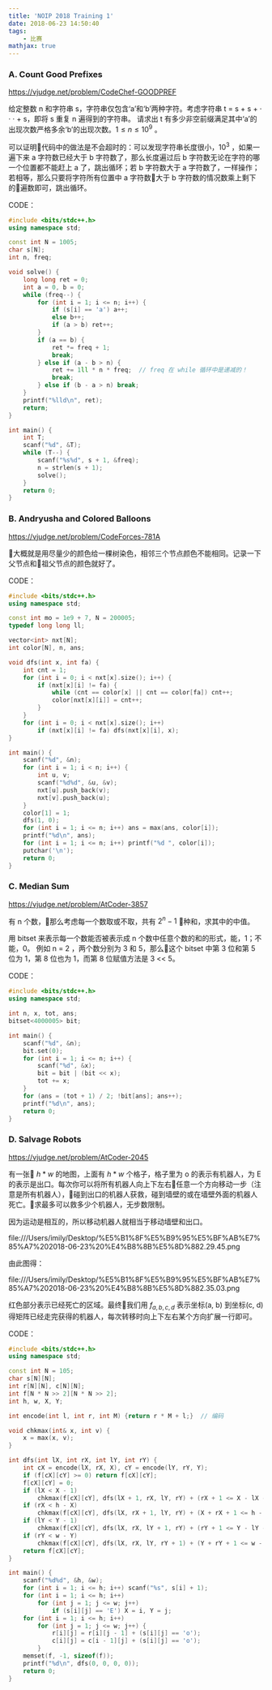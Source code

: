 ```yaml
---
title: 'NOIP 2018 Training 1'
date: 2018-06-23 14:50:40
tags: 
    - 比赛
mathjax: true
---
```


### A. Count Good Prefixes

https://vjudge.net/problem/CodeChef-GOODPREF

给定整数 n 和字符串 s，字符串仅包含‘a’和‘b’两种字符。考虑字符串 t = s + s + · · · + s，即将 s 重复 n 遍得到的字符串。
请求出 t 有多少非空前缀满足其中‘a’的出现次数严格多余‘b’的出现次数。$1 \leq n \leq 10^9$ 。

可以证明代码中的做法是不会超时的：可以发现字符串长度很小，$10^3$ ，如果一遍下来 a 字符数已经大于 b 字符数了，那么长度遍过后 b 字符数无论在字符的哪一个位置都不能赶上 a 了，跳出循环；若 b 字符数大于 a 字符数了，一样操作；若相等，那么只要将字符所有位置中 a 字符数大于 b 字符数的情况数乘上剩下的遍数即可，跳出循环。

CODE：
``` c++
#include <bits/stdc++.h>
using namespace std;

const int N = 1005;
char s[N];
int n, freq;

void solve() {
    long long ret = 0;
    int a = 0, b = 0;
    while (freq--) {
        for (int i = 1; i <= n; i++) {
            if (s[i] == 'a') a++;
            else b++;
            if (a > b) ret++;
        }
        if (a == b) {
            ret *= freq + 1;
            break;
        } else if (a - b > n) {
            ret += 1ll * n * freq;  // freq 在 while 循环中是递减的！
            break;
        } else if (b - a > n) break;
    }
    printf("%lld\n", ret);
    return;
}

int main() {
    int T;
    scanf("%d", &T);
    while (T--) {
        scanf("%s%d", s + 1, &freq);
        n = strlen(s + 1);
        solve();
    }
    return 0;
}
```

### B. Andryusha and Colored Balloons

https://vjudge.net/problem/CodeForces-781A

大概就是用尽量少的颜色给一棵树染色，相邻三个节点颜色不能相同。记录一下父节点和祖父节点的颜色就好了。

CODE：
``` c++
#include <bits/stdc++.h>
using namespace std;

const int mo = 1e9 + 7, N = 200005;
typedef long long ll;

vector<int> nxt[N];
int color[N], n, ans;

void dfs(int x, int fa) {
    int cnt = 1;
    for (int i = 0; i < nxt[x].size(); i++) {
        if (nxt[x][i] != fa) {
            while (cnt == color[x] || cnt == color[fa]) cnt++;
            color[nxt[x][i]] = cnt++;
        }
    }
    for (int i = 0; i < nxt[x].size(); i++)
        if (nxt[x][i] != fa) dfs(nxt[x][i], x);
}

int main() {
    scanf("%d", &n);
    for (int i = 1; i < n; i++) {
        int u, v;
        scanf("%d%d", &u, &v);
        nxt[u].push_back(v);
        nxt[v].push_back(u);
    }
    color[1] = 1;
    dfs(1, 0);
    for (int i = 1; i <= n; i++) ans = max(ans, color[i]);
    printf("%d\n", ans);
    for (int i = 1; i <= n; i++) printf("%d ", color[i]);
    putchar('\n');
    return 0;
}
```

### C. Median Sum

https://vjudge.net/problem/AtCoder-3857

有 n 个数，那么考虑每一个数取或不取，共有 $2^n - 1$ 种和，求其中的中值。

用 bitset 来表示每一个数能否被表示成 n 个数中任意个数的和的形式，能，1；不能，0。
例如 n = 2 ，两个数分别为 3 和 5，那么这个 bitset 中第 3 位和第 5 位为 1，第 8 位也为 1，而第 8 位赋值方法是 3 << 5。

CODE：
``` c++
#include <bits/stdc++.h>
using namespace std;

int n, x, tot, ans;
bitset<4000005> bit;

int main() {
    scanf("%d", &n);
    bit.set(0);
    for (int i = 1; i <= n; i++) {
        scanf("%d", &x);
        bit = bit | (bit << x);
        tot += x;
    }
    for (ans = (tot + 1) / 2; !bit[ans]; ans++);
    printf("%d\n", ans);
    return 0;
}
```

### D. Salvage Robots

https://vjudge.net/problem/AtCoder-2045

有一张 $h * w$ 的地图，上面有 $h * w$ 个格子，格子里为 o 的表示有机器人，为 E 的表示是出口。每次你可以将所有机器人向上下左右任意一个方向移动一步（注意是所有机器人），碰到出口的机器人获救，碰到墙壁的或在墙壁外面的机器人死亡。求最多可以救多少个机器人，无步数限制。

因为运动是相互的，所以移动机器人就相当于移动墙壁和出口。

file:///Users/imily/Desktop/%E5%B1%8F%E5%B9%95%E5%BF%AB%E7%85%A7%202018-06-23%20%E4%B8%8B%E5%8D%882.29.45.png

由此图得：

file:///Users/imily/Desktop/%E5%B1%8F%E5%B9%95%E5%BF%AB%E7%85%A7%202018-06-23%20%E4%B8%8B%E5%8D%882.35.03.png

红色部分表示已经死亡的区域。最终我们用 $f_{a, b, c, d}$ 表示坐标(a, b) 到坐标(c, d) 得矩阵已经走完获得的机器人，每次转移时向上下左右某个方向扩展一行即可。

CODE：
```  c++
#include <bits/stdc++.h>
using namespace std;

const int N = 105;
char s[N][N];
int r[N][N], c[N][N];
int f[N * N >> 2][N * N >> 2];
int h, w, X, Y;

int encode(int l, int r, int M) {return r * M + l;}  // 编码

void chkmax(int& x, int v) {
    x = max(x, v);
}

int dfs(int lX, int rX, int lY, int rY) {
    int cX = encode(lX, rX, X), cY = encode(lY, rY, Y);
    if (f[cX][cY] >= 0) return f[cX][cY];
    f[cX][cY] = 0;
    if (lX < X - 1)
        chkmax(f[cX][cY], dfs(lX + 1, rX, lY, rY) + (rX + 1 <= X - lX - 1 ? max(0, r[X - lX - 1][min(Y + rY, w - lY)] - r[X - lX - 1][max(Y - lY, rY + 1) - 1]) : 0));
    if (rX < h - X)
        chkmax(f[cX][cY], dfs(lX, rX + 1, lY, rY) + (X + rX + 1 <= h - lX ? max(0, r[X + rX + 1][min(Y + rY, w - lY)] - r[X + rX + 1][max(Y - lY, rY + 1) - 1]) : 0));
    if (lY < Y - 1)
        chkmax(f[cX][cY], dfs(lX, rX, lY + 1, rY) + (rY + 1 <= Y - lY - 1 ? max(0, c[min(X + rX, h - lX)][Y - lY - 1] - c[max(X - lX, rX + 1) - 1][Y - lY - 1]) : 0));
    if (rY < w - Y)
        chkmax(f[cX][cY], dfs(lX, rX, lY, rY + 1) + (Y + rY + 1 <= w - lY ? max(0, c[min(X + rX, h - lX)][Y + rY + 1] - c[max(X - lX, rX + 1) - 1][Y + rY + 1]) : 0));
    return f[cX][cY];
}

int main() {
    scanf("%d%d", &h, &w);
    for (int i = 1; i <= h; i++) scanf("%s", s[i] + 1);
    for (int i = 1; i <= h; i++)
        for (int j = 1; j <= w; j++)
            if (s[i][j] == 'E') X = i, Y = j;
    for (int i = 1; i <= h; i++)
        for (int j = 1; j <= w; j++) {
            r[i][j] = r[i][j - 1] + (s[i][j] == 'o');
            c[i][j] = c[i - 1][j] + (s[i][j] == 'o');
        }
    memset(f, -1, sizeof(f));
    printf("%d\n", dfs(0, 0, 0, 0));
    return 0;
}
```